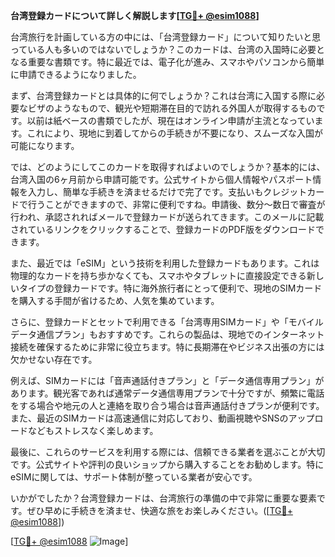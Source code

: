 **台湾登録カードについて詳しく解説します[[TG💪+ @esim1088](https://t.me/s/esim1088)]**

台湾旅行を計画している方の中には、「台湾登録カード」について知りたいと思っている人も多いのではないでしょうか？このカードは、台湾の入国時に必要となる重要な書類です。特に最近では、電子化が進み、スマホやパソコンから簡単に申請できるようになりました。

まず、台湾登録カードとは具体的に何でしょうか？これは台湾に入国する際に必要なビザのようなもので、観光や短期滞在目的で訪れる外国人が取得するものです。以前は紙ベースの書類でしたが、現在はオンライン申請が主流となっています。これにより、現地に到着してからの手続きが不要になり、スムーズな入国が可能になります。

では、どのようにしてこのカードを取得すればよいのでしょうか？基本的には、台湾入国の6ヶ月前から申請可能です。公式サイトから個人情報やパスポート情報を入力し、簡単な手続きを済ませるだけで完了です。支払いもクレジットカードで行うことができますので、非常に便利ですね。申請後、数分～数日で審査が行われ、承認されればメールで登録カードが送られてきます。このメールに記載されているリンクをクリックすることで、登録カードのPDF版をダウンロードできます。

また、最近では「eSIM」という技術を利用した登録カードもあります。これは物理的なカードを持ち歩かなくても、スマホやタブレットに直接設定できる新しいタイプの登録カードです。特に海外旅行者にとって便利で、現地のSIMカードを購入する手間が省けるため、人気を集めています。

さらに、登録カードとセットで利用できる「台湾専用SIMカード」や「モバイルデータ通信プラン」もおすすめです。これらの製品は、現地でのインターネット接続を確保するために非常に役立ちます。特に長期滞在やビジネス出張の方には欠かせない存在です。

例えば、SIMカードには「音声通話付きプラン」と「データ通信専用プラン」があります。観光客であれば通常データ通信専用プランで十分ですが、頻繁に電話をする場合や地元の人と連絡を取り合う場合は音声通話付きプランが便利です。また、最近のSIMカードは高速通信に対応しており、動画視聴やSNSのアップロードなどもストレスなく楽しめます。

最後に、これらのサービスを利用する際には、信頼できる業者を選ぶことが大切です。公式サイトや評判の良いショップから購入することをお勧めします。特にeSIMに関しては、サポート体制が整っている業者が安心です。

いかがでしたか？台湾登録カードは、台湾旅行の準備の中で非常に重要な要素です。ぜひ早めに手続きを済ませ、快適な旅をお楽しみください。([[TG💪+ @esim1088](https://t.me/s/esim1088)])

[[TG💪+ @esim1088](https://t.me/s/esim1088) ![Image](https://i.postimg.cc/Y0z9fWf4/image.png)]